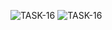 ![TASK-16](https://github.com/AnbarasiC/TASK-16/assets/147256510/e5479c4e-af24-4d15-ab08-c7cd4f4fdb26)
![TASK-16](https://github.com/AnbarasiC/TASK-16/assets/147256510/3e48433c-f7ec-496e-a94a-0d3951411986)
